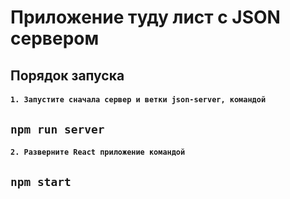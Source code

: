 # Приложение туду лист с JSON сервером

## Порядок запуска

#### `1. Запустите сначала сервер и ветки json-server, командой`

## `npm run server`
#### `2. Разверните React приложение командой`
## `npm start`

